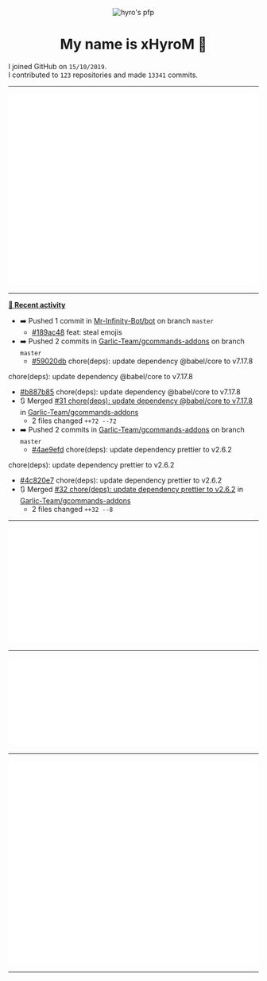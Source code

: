 <p align="center">
    <img src="https://avatars.githubusercontent.com/u/56601352" width="192" alt="hyro's pfp" />
    <h1 align="center">My name is xHyroM 👋</h1>
</p>

I joined GitHub on `15/10/2019`.  
I contributed to `123` repositories and made `13341` commits.  

___

<img src="https://github.com/xHyroM/xHyroM/blob/master/.cache/base.svg">

___

**[📰 Recent activity](https://github.com/xHyroM)**
* ➡️ Pushed 1 commit in [Mr-Infinity-Bot/bot](https://github.com/Mr-Infinity-Bot/bot) on branch `master`
  * [#189ac48](https://github.com/Mr-Infinity-Bot/bot/commit/189ac48) feat: steal emojis
* ➡️ Pushed 2 commits in [Garlic-Team/gcommands-addons](https://github.com/Garlic-Team/gcommands-addons) on branch `master`
  * [#59020db](https://github.com/Garlic-Team/gcommands-addons/commit/59020db) chore(deps): update dependency @babel/core to v7.17.8

chore(deps): update dependency @babel/core to v7.17.8
  * [#b887b85](https://github.com/Garlic-Team/gcommands-addons/commit/b887b85) chore(deps): update dependency @babel/core to v7.17.8
* 🔃 Merged [#31 chore(deps): update dependency @babel/core to v7.17.8](https://github.com/Garlic-Team/gcommands-addons/pull/31) in [Garlic-Team/gcommands-addons](https://github.com/Garlic-Team/gcommands-addons)
  * 2 files changed `++72 --72`
* ➡️ Pushed 2 commits in [Garlic-Team/gcommands-addons](https://github.com/Garlic-Team/gcommands-addons) on branch `master`
  * [#4ae9efd](https://github.com/Garlic-Team/gcommands-addons/commit/4ae9efd) chore(deps): update dependency prettier to v2.6.2

chore(deps): update dependency prettier to v2.6.2
  * [#4c820e7](https://github.com/Garlic-Team/gcommands-addons/commit/4c820e7) chore(deps): update dependency prettier to v2.6.2
* 🔃 Merged [#32 chore(deps): update dependency prettier to v2.6.2](https://github.com/Garlic-Team/gcommands-addons/pull/32) in [Garlic-Team/gcommands-addons](https://github.com/Garlic-Team/gcommands-addons)
  * 2 files changed `++32 --8`


___

<img src="https://github.com/xHyroM/xHyroM/blob/master/.cache/isocalendar.svg">

___

<img src="https://github.com/xHyroM/xHyroM/blob/master/.cache/languages.svg">

___

<img src="https://github.com/xHyroM/xHyroM/blob/master/.cache/achievements.svg">

___